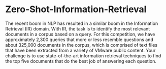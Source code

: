 # Zero-Shot-Information-Retrieval
The recent boom in NLP has resulted in a similar boom in the Information Retrieval (IR) domain. With IR, the task is to identify the most relevant documents in a corpus based on a query. For this competition, we have approximately 2,300 queries that more or less resemble questions and about 325,000 documents in the corpus, which is comprised of text files that have been extracted from a variety of VMware public content. Your challenge is to use state-of-the-art information retrieval techniques to find the top five documents that do the best job of answering each question.

